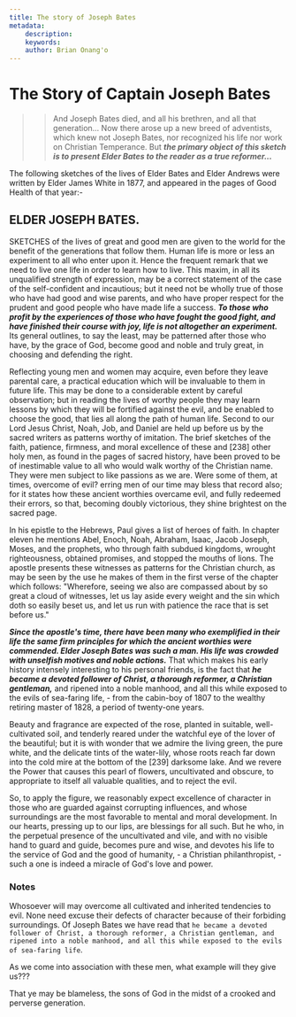 ```yaml
---
title: The story of Joseph Bates
metadata:
    description: 
    keywords: 
    author: Brian Onang'o
---
```


# The Story of Captain Joseph Bates

>> And Joseph Bates died, and all his brethren, and all that generation... Now there arose up a new breed of adventists, which knew not Joseph Bates, nor recognized his life nor work on Christian Temperance. But ***the primary object of this sketch is to present Elder Bates to the reader as a true reformer...***

The following sketches of the lives of Elder Bates and Elder Andrews were written by Elder James White in 1877, and appeared in the pages of Good Health of that year:-

## ELDER JOSEPH BATES.

SKETCHES of the lives of great and good men are given to the world for the benefit of the generations that follow them. Human life is more or less an experiment to all who enter upon it. Hence the frequent remark that we need to live one life in order to learn how to live. This maxim, in all its unqualified strength of expression, may be a correct statement of the case of the self-confident and incautious; but it need not be wholly true of those who have had good and wise parents, and who have proper respect for the prudent and good people who have made life a success. ***To those who profit by the experiences of those who have fought the good fight, and have finished their course with joy, life is not altogether an experiment.*** Its general outlines, to say the least, may be patterned after those who have, by the grace of God, become good and noble and truly great, in choosing and defending the right.


Reflecting young men and women may acquire, even before they leave parental care, a practical education which will be invaluable to them in future life. This may be done to a considerable extent by careful observation; but in reading the lives of worthy people they may learn lessons by which they will be fortified against the evil, and be enabled to choose the good, that lies all along the path of human life.
Second to our Lord Jesus Christ, Noah, Job, and Daniel are held up before us by the sacred writers as patterns worthy of imitation. The brief sketches of the faith, patience, firmness, and moral excellence of these and [238] other holy men, as found in the pages of sacred history, have been proved to be of inestimable value to all who would walk worthy of the Christian name. They were men subject to like passions as we are. Were some of them, at times, overcome of evil? erring men of our time may bless that record also; for it states how these ancient worthies overcame evil, and fully redeemed their errors, so that, becoming doubly victorious, they shine brightest on the sacred page.

In his epistle to the Hebrews, Paul gives a list of heroes of faith. In chapter eleven he mentions Abel, Enoch, Noah, Abraham, Isaac, Jacob Joseph, Moses, and the prophets, who through faith subdued kingdoms, wrought righteousness, obtained promises, and stopped the mouths of lions. The apostle presents these witnesses as patterns for the Christian church, as may be seen by the use he makes of them in the first verse of the chapter which follows: "Wherefore, seeing we also are compassed about by so great a cloud of witnesses, let us lay aside every weight and the sin which doth so easily beset us, and let us run with patience the race that is set before us."

***Since the apostle's time, there have been many who exemplified in their life the same firm principles for which the ancient worthies were commended. Elder Joseph Bates was such a man. His life was crowded with unselfish motives and noble actions.*** That which makes his early history intensely interesting to his personal friends, is the fact that ***he became a devoted follower of Christ, a thorough reformer, a Christian gentleman,*** and ripened into a noble manhood, and all this while exposed to the evils of sea-faring life, - from the cabin-boy of 1807 to the wealthy retiring master of 1828, a period of twenty-one years.

Beauty and fragrance are expected of the rose, planted in suitable, well-cultivated soil, and tenderly reared under the watchful eye of the lover of the beautiful; but it is with wonder that we admire the living green, the pure white, and the delicate tints of the water-lily, whose roots reach far down into the cold mire at the bottom of the [239] darksome lake. And we revere the Power that causes this pearl of flowers, uncultivated and obscure, to appropriate to itself all valuable qualities, and to reject the evil.

So, to apply the figure, we reasonably expect excellence of character in those who are guarded against corrupting influences, and whose surroundings are the most favorable to mental and moral development. In our hearts, pressing up to our lips, are blessings for all such. But he who, in the perpetual presence of the uncultivated and vile, and with no visible hand to guard and guide, becomes pure and wise, and devotes his life to the service of God and the good of humanity, - a Christian philanthropist, -such a one is indeed a miracle of God's love and power.

### Notes
Whosoever will may overcome all cultivated and inherited tendencies to evil. None need excuse their defects of character because of their forbiding surroundings. Of Joseph Bates we have read that `he became a devoted follower of Christ, a thorough reformer, a Christian gentleman, and ripened into a noble manhood, and all this while exposed to the evils of sea-faring life`. 

As we come into association with these men, what example will they give us??? 

That ye may be blameless, the sons of God in the midst of a crooked and perverse generation. 